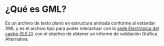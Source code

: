# ¿Qué es GML?
Es un archivo de texto plano en estructura aninada conforme al estándar XML y es el archivo tipo para poder interactuar con la [sede Electrónica del castro (S.E.C)](https://www.sedecatastro.gob.es/OvcInicio.aspx?ticket=ST-33675-YTjVXvQfE4Ba2ocbMmYL-manssopro02.catastro.minhac.es) con el objetivo de obtener un informe de validación Gráfica Alternativa.

